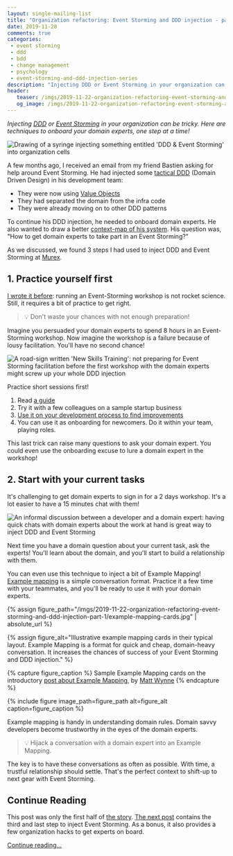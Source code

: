 ```yaml
---
layout: single-mailing-list
title: "Organization refactoring: Event Storming and DDD injection - part 1"
date: 2019-11-28
comments: true
categories:
 - event storming
 - ddd
 - bdd
 - change management
 - psychology
 - event-storming-and-ddd-injection-series
description: "Injecting DDD or Event Storming in your organization can be tricky. Here are some techniques to onboard your domain experts, one step at a time! 1st: practice on your side. 2nd: build trust with the cheaper example mapping."
header:
   teaser: /imgs/2019-11-22-organization-refactoring-event-storming-and-ddd-injection-part-1/ddd-injection-teaser.jpeg
   og_image: /imgs/2019-11-22-organization-refactoring-event-storming-and-ddd-injection-part-1/ddd-injection-og.jpeg
---
```

_Injecting [DDD](https://en.wikipedia.org/wiki/Domain-driven_design) or [Event Storming](https://www.eventstorming.com/) in your organization can be tricky. Here are techniques to onboard your domain experts, one step at a time!_

![Drawing of a syringe injecting something entitled 'DDD & Event Storming' into organization cells]({{site.url}}/imgs/2019-11-22-organization-refactoring-event-storming-and-ddd-injection-part-1/ddd-injection.jpeg)

A few months ago, I received an email from my friend Bastien asking for help around Event Storming. He had injected some [tactical DDD](https://vaadin.com/tutorials/ddd/tactical_domain_driven_design) (Domain Driven Design) in his development team:

*   They were now using [Value Objects](https://deviq.com/value-object/)
*   They had separated the domain from the infra code
*   They were already moving on to other DDD patterns

To continue his DDD injection, he needed to onboard domain experts. He also wanted to draw a better [context-map of his system]({{site.url}}/drafting-a-functional-architecture-vision-with-ddd-event-storming-part-1/). His question was, "How to get domain experts to take part in an Event Storming?"

As we discussed, we found 3 steps I had used to inject DDD and Event Storming at [Murex](https://twitter.com/work_at_murex).

## 1. Practice yourself first

[I wrote it before]({{site.url}}/categories/#event-storming): running an Event-Storming workshop is not rocket science. Still, it requires a bit of practice to get right.

> 💡 Don't waste your chances with not enough preparation!

Imagine you persuaded your domain experts to spend 8 hours in an Event-Storming workshop. Now imagine the workshop is a failure because of lousy facilitation. You'll have no second chance!

![A road-sign written 'New Skills Training': not preparing for Event Storming facilitation before the first workshop with the domain experts might screw up your whole DDD injection]({{site.url}}/imgs/2019-11-22-organization-refactoring-event-storming-and-ddd-injection-part-1/new-skill.jpg)

Practice short sessions first!

1.  Read [a guide]({{site.url}}/categories/#squash-bduf-with-event-storming-series)
2.  Try it with a few colleagues on a sample startup business
3.  [Use it on your development process to find improvements](http://thepaulrayner.com/eventstorming-team-flow/)
4.  You can use it as onboarding for newcomers. Do it within your team, playing roles.

This last trick can raise many questions to ask your domain expert. You could even use the onboarding excuse to lure a domain expert in the workshop!

## 2. Start with your current tasks

It's challenging to get domain experts to sign in for a 2 days workshop. It's a lot easier to have a 15 minutes chat with them!

![An informal discussion between a developer and a domain expert: having quick chats with domain experts about the work at hand is great way to inject DDD and Event Storming]({{site.url}}/imgs/2019-11-22-organization-refactoring-event-storming-and-ddd-injection-part-1/conversation.jpg)

Next time you have a domain question about your current task, ask the experts! You'll learn about the domain, and you'll start to build a relationship with them.

You can even use this technique to inject a bit of Example Mapping! [Example mapping](https://cucumber.io/blog/example-mapping-introduction/) is a simple conversation format. Practice it a few time with your teammates, and you'll be ready to use it with your domain experts.

{% assign figure_path="/imgs/2019-11-22-organization-refactoring-event-storming-and-ddd-injection-part-1/example-mapping-cards.jpg" | absolute_url %}

{% assign figure_alt="Illustrative example mapping cards in their typical layout. Example Mapping is a format for quick and cheap, domain-heavy conversation. It increases the chances of success of your Event Storming and DDD injection." %}

{% capture figure_caption %}
Sample Example Mapping cards on the introductory [post about Example Mapping](https://cucumber.io/blog/2015/12/08/example-mapping-introduction), by [Matt Wynne](https://twitter.com/mattwynne?lang=fr)
{% endcapture %}

{% include figure image_path=figure_path alt=figure_alt caption=figure_caption %}

Example mapping is handy in understanding domain rules. Domain savvy developers become trustworthy in the eyes of the domain experts.

> 💡 Hijack a conversation with a domain expert into an Example Mapping.

The key is to have these conversations as often as possible. With time, a trustful relationship should settle. That's the perfect context to shift-up to next gear with Event Storming.

## Continue Reading

This post was only the first half of [the story]({{site.url}}/categories/#event-storming-and-ddd-injection-series). [The next post]({{site.url}}/organization-refactoring-event-storming-and-ddd-injection-part-2/) contains the third and last step to inject Event Storming. As a bonus, it also provides a few organization hacks to get experts on board.

[Continue reading...]({{site.url}}/organization-refactoring-event-storming-and-ddd-injection-part-2/)
